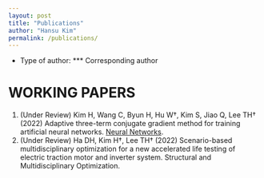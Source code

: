 ```yaml
---
layout: post
title: "Publications"
author: "Hansu Kim"
permalink: /publications/
---
```


* Type of author: *** Corresponding author

# WORKING PAPERS   
1. (Under Review) Kim H, Wang C, Byun H, Hu W†, Kim S, Jiao Q, Lee TH† (2022) Adaptive three-term conjugate gradient method for training artificial neural networks. [Neural Networks](https://www.sciencedirect.com/journal/neural-networks).
2.	(Under Review) Ha DH, Kim H†, Lee TH† (2022) Scenario-based multidisciplinary optimization for a new accelerated life testing of electric traction motor and inverter system. Structural and Multidisciplinary Optimization.
